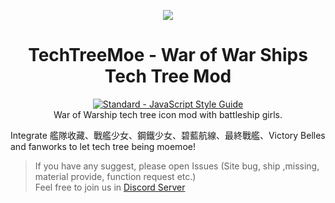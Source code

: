 <p align="center"><img src="https://github.com/harukaxxxx/TechTreeMoe/blob/master/src/assets/images/readme_logo.png?raw=true"></p>
<h1 align="center">TechTreeMoe - War of War Ships Tech Tree Mod</h1>
<p align="center"><a href="https://standardjs.com/"><img src="https://img.shields.io/badge/code_style-standard-brightgreen.svg" alt="Standard - JavaScript Style Guide"></a><br>
War of Warship tech tree icon mod with battleship girls.</p>
<p>Integrate 艦隊收藏、戰艦少女、鋼鐵少女、碧藍航線、最終戰艦、Victory Belles and fanworks to let tech tree being moemoe!</p>
<blockquote>
<p>If you have any suggest, please open Issues (Site bug, ship ,missing, material provide, function request etc.)<br>
Feel free to join us in <a href="https://discord.gg/9jE7eP9">Discord Server</a></p>
</blockquote>
